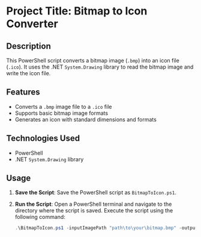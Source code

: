 # Project Title: Bitmap to Icon Converter

## Description
This PowerShell script converts a bitmap image (`.bmp`) into an icon file (`.ico`). It uses the .NET `System.Drawing` library to read the bitmap image and write the icon file.

## Features
- Converts a `.bmp` image file to a `.ico` file
- Supports basic bitmap image formats
- Generates an icon with standard dimensions and formats

## Technologies Used
- PowerShell
- .NET `System.Drawing` library

## Usage

1. **Save the Script**: Save the PowerShell script as `BitmapToIcon.ps1`.

2. **Run the Script**:
   Open a PowerShell terminal and navigate to the directory where the script is saved. Execute the script using the following command:
   ```powershell
   .\BitmapToIcon.ps1 -inputImagePath "path\to\your\bitmap.bmp" -outputIconPath "path\to\your\output.ico"
